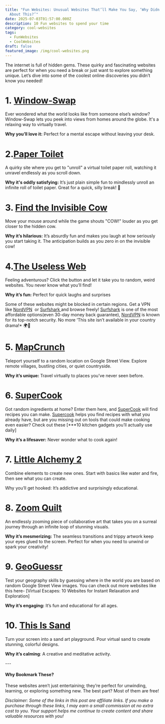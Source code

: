 ```yaml
---
title: "Fun Websites: Unusual Websites That’ll Make You Say, ‘Why Didn’t I Know
  About This?’"
date: 2025-07-03T01:57:00.000Z
description: 10 Fun websites to spend your time
category: cool-websites
tags:
  - FunWebsites
  - CoolWebsites
draft: false
featured_image: /img/cool-websites.png
---
```

The internet is full of hidden gems. These quirky and fascinating websites are perfect for when you need a break or just want to explore something unique. Let’s dive into some of the coolest online discoveries you didn’t know you needed!

# 1. [Window-Swap](https://www.window-swap.com/)

Ever wondered what the world looks like from someone else’s window? Window-Swap lets you peek into views from homes around the globe. It's a relaxing way to virtually travel.

**Why you’ll love it:** Perfect for a mental escape without leaving your desk.

# 2.[Paper Toilet](https://papertoilet.com/)

A quirky site where you get to "unroll" a virtual toilet paper roll, watching it unravel endlessly as you scroll down.

**Why it's oddly satisfying:** It’s just plain simple fun to mindlessly unroll an infinite roll of toilet paper. Great for a quick, silly break! 🧻

# 3. [Find the Invisible Cow](https://findtheinvisiblecow.com/)

Move your mouse around while the game shouts "COW!" louder as you get closer to the hidden cow.

**Why it’s hilarious:** It’s absurdly fun and makes you laugh at how seriously you start taking it. The anticipation builds as you zero in on the invisible cow!

# 4.[The Useless Web](https://theuselessweb.com/)

Feeling adventurous? Click the button and let it take you to random, weird websites. You never know what you’ll find!

**Why it’s fun:** Perfect for quick laughs and surprises



Some of these websites might be blocked in certain regions. Get a VPN like [NordVPN](https://go.nordvpn.net/aff_c?offer_id=15&aff_id=121111)  or [Surfshark ](https://surfshark.com/)and browse freely! [Surfshark](https://surfshark.com/) is one of the most affordable options(even 30-day money back guarantee), [NordVPN](https://go.nordvpn.net/aff_c?offer_id=15&aff_id=121111) is known for its top-notch security. No more ‘This site isn’t available in your country drama!* 🌍🚀

# 5. [MapCrunch](https://www.mapcrunch.com/)

Teleport yourself to a random location on Google Street View. Explore remote villages, bustling cities, or quiet countryside.

**Why it’s unique:** Travel virtually to places you’ve never seen before.

# 6. [SuperCook](https://www.supercook.com/#/desktop)

Got random ingredients at home? Enter them here, and [SuperCook](https://www.supercook.com/#/desktop) will find recipes you can make. [Supercook](https://www.supercook.com/#/desktop) helps you find recipes with what you already have, but are you missing out on tools that could make cooking even easier? Check out these \[\*\**10 kitchen gadgets you’ll actually use daily]

**Why it’s a lifesaver:** Never wonder what to cook again!

# 7. [Little Alchemy 2](https://littlealchemy2.com/)

Combine elements to create new ones. Start with basics like water and fire, then see what you can create.

Why you’ll get hooked: It’s addictive and surprisingly educational.

# 8. [Zoom Quilt](https://zoomquilt.org/)

An endlessly zooming piece of collaborative art that takes you on a surreal journey through an infinite loop of stunning visuals.

**Why it’s mesmerizing:** The seamless transitions and trippy artwork keep your eyes glued to the screen. Perfect for when you need to unwind or spark your creativity!

# 9. [GeoGuessr](https://www.geoguessr.com/)

Test your geography skills by guessing where in the world you are based on random Google Street View images. You can check out more websites like this here- \[Virtual Escapes: 10 Websites for Instant Relaxation and Exploration]

**Why it’s engaging:** It’s fun and educational for all ages.

# 10. [This Is Sand](https://thisissand.com/)

Turn your screen into a sand art playground. Pour virtual sand to create stunning, colorful designs.

**Why it’s calming**: A creative and meditative activity.

\---

#### **Why Bookmark These?**

These websites aren’t just entertaining; they’re perfect for unwinding, learning, or exploring something new. The best part? Most of them are free!

*Disclaimer: Some of the links in this post are affiliate links. If you make a purchase through these links, I may earn a small commission at no extra cost to you. Your support helps me continue to create content and share valuable resources with you!*
